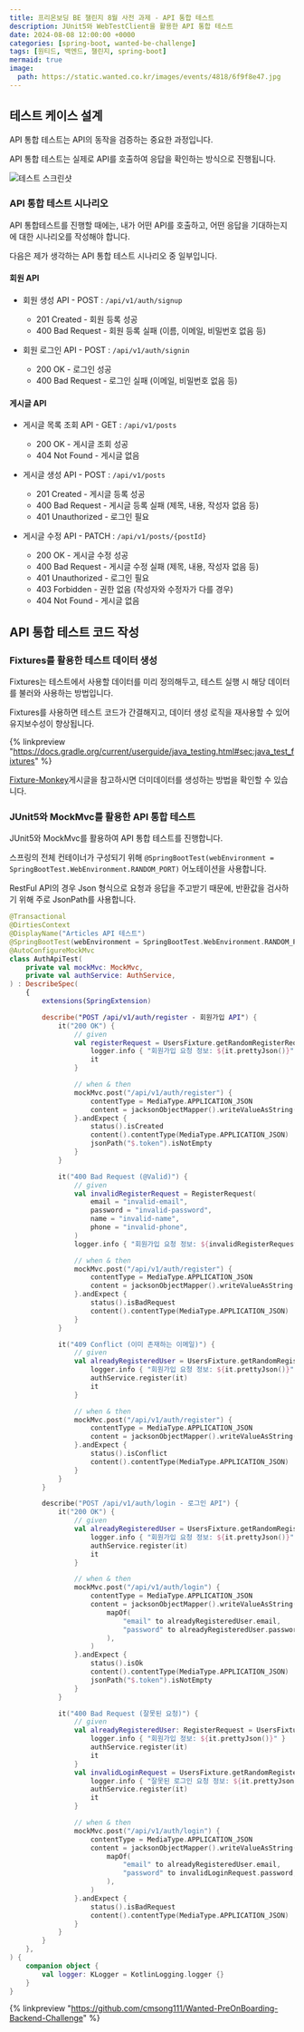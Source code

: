 ```yaml
---
title: 프리온보딩 BE 챌린지 8월 사전 과제 - API 통합 테스트
description: JUnit5와 WebTestClient을 활용한 API 통합 테스트
date: 2024-08-08 12:00:00 +0000
categories: [spring-boot, wanted-be-challenge]
tags: [원티드, 백엔드, 챌린지, spring-boot]
mermaid: true
image:
  path: https://static.wanted.co.kr/images/events/4818/6f9f8e47.jpg
---
```


## 테스트 케이스 설계
API 통합 테스트는 API의 동작을 검증하는 중요한 과정입니다.

API 통합 테스트는 실제로 API를 호출하여 응답을 확인하는 방식으로 진행됩니다. 
 
![테스트 스크린샷](/assets//images/2024-08-08/screenshot-1.png)

### API 통합 테스트 시나리오

API 통합테스트를 진행할 때에는, 내가 어떤 API를 호출하고, 어떤 응답을 기대하는지에 대한 시나리오를 작성해야 합니다.

다음은 제가 생각하는 API 통합 테스트 시나리오 중 일부입니다.

#### 회원 API
- 회원 생성 API - POST : `/api/v1/auth/signup`
  - 201 Created - 회원 등록 성공
  - 400 Bad Request - 회원 등록 실패 (이름, 이메일, 비밀번호 없음 등)

- 회원 로그인 API - POST : `/api/v1/auth/signin`
  - 200 OK - 로그인 성공
  - 400 Bad Request - 로그인 실패 (이메일, 비밀번호 없음 등)

#### 게시글 API 
- 게시글 목록 조회 API - GET : `/api/v1/posts`
  - 200 OK - 게시글 조회 성공
  - 404 Not Found - 게시글 없음

- 게시글 생성 API - POST : `/api/v1/posts`
  - 201 Created - 게시글 등록 성공
  - 400 Bad Request - 게시글 등록 실패 (제목, 내용, 작성자 없음 등)
  - 401 Unauthorized - 로그인 필요

- 게시글 수정 API - PATCH : `/api/v1/posts/{postId}`
  - 200 OK - 게시글 수정 성공
  - 400 Bad Request - 게시글 수정 실패 (제목, 내용, 작성자 없음 등)
  - 401 Unauthorized - 로그인 필요
  - 403 Forbidden - 권한 없음 (작성자와 수정자가 다를 경우)
  - 404 Not Found - 게시글 없음

## API 통합 테스트 코드 작성

### Fixtures를 활용한 테스트 데이터 생성
Fixtures는 테스트에서 사용할 데이터를 미리 정의해두고, 테스트 실행 시 해당 데이터를 불러와 사용하는 방법입니다.

Fixtures를 사용하면 테스트 코드가 간결해지고, 데이터 생성 로직을 재사용할 수 있어 유지보수성이 향상됩니다.

{% linkpreview "https://docs.gradle.org/current/userguide/java_testing.html#sec:java_test_fixtures" %}

[Fixture-Monkey](/posts/fixture-monkey/)게시글을 참고하시면 더미데이터를 생성하는 방법을 확인할 수 있습니다.

### JUnit5와 MockMvc를 활용한 API 통합 테스트

JUnit5와 MockMvc를 활용하여 API 통합 테스트를 진행합니다.

스프링의 전체 컨테이너가 구성되기 위해 `@SpringBootTest(webEnvironment = SpringBootTest.WebEnvironment.RANDOM_PORT)` 어노테이션을 사용합니다.

RestFul API의 경우 Json 형식으로 요청과 응답을 주고받기 때문에, 반환값을 검사하기 위해 주로 JsonPath를 사용합니다.


```kotlin
@Transactional
@DirtiesContext
@DisplayName("Articles API 테스트")
@SpringBootTest(webEnvironment = SpringBootTest.WebEnvironment.RANDOM_PORT)
@AutoConfigureMockMvc
class AuthApiTest(
    private val mockMvc: MockMvc,
    private val authService: AuthService,
) : DescribeSpec(
    {
        extensions(SpringExtension)

        describe("POST /api/v1/auth/register - 회원가입 API") {
            it("200 OK") {
                // given
                val registerRequest = UsersFixture.getRandomRegisterRequest().let {
                    logger.info { "회원가입 요청 정보: ${it.prettyJson()}" }
                    it
                }

                // when & then
                mockMvc.post("/api/v1/auth/register") {
                    contentType = MediaType.APPLICATION_JSON
                    content = jacksonObjectMapper().writeValueAsString(registerRequest)
                }.andExpect {
                    status().isCreated
                    content().contentType(MediaType.APPLICATION_JSON)
                    jsonPath("$.token").isNotEmpty
                }
            }

            it("400 Bad Request (@Valid)") {
                // given
                val invalidRegisterRequest = RegisterRequest(
                    email = "invalid-email",
                    password = "invalid-password",
                    name = "invalid-name",
                    phone = "invalid-phone",
                )
                logger.info { "회원가입 요청 정보: ${invalidRegisterRequest.prettyJson()}" }

                // when & then
                mockMvc.post("/api/v1/auth/register") {
                    contentType = MediaType.APPLICATION_JSON
                    content = jacksonObjectMapper().writeValueAsString(invalidRegisterRequest)
                }.andExpect {
                    status().isBadRequest
                    content().contentType(MediaType.APPLICATION_JSON)
                }
            }

            it("409 Conflict (이미 존재하는 이메일)") {
                // given
                val alreadyRegisteredUser = UsersFixture.getRandomRegisterRequest().let {
                    logger.info { "회원가입 요청 정보: ${it.prettyJson()}" }
                    authService.register(it)
                    it
                }

                // when & then
                mockMvc.post("/api/v1/auth/register") {
                    contentType = MediaType.APPLICATION_JSON
                    content = jacksonObjectMapper().writeValueAsString(alreadyRegisteredUser)
                }.andExpect {
                    status().isConflict
                    content().contentType(MediaType.APPLICATION_JSON)
                }
            }
        }

        describe("POST /api/v1/auth/login - 로그인 API") {
            it("200 OK") {
                // given
                val alreadyRegisteredUser = UsersFixture.getRandomRegisterRequest().let {
                    logger.info { "회원가입 요청 정보: ${it.prettyJson()}" }
                    authService.register(it)
                    it
                }

                // when & then
                mockMvc.post("/api/v1/auth/login") {
                    contentType = MediaType.APPLICATION_JSON
                    content = jacksonObjectMapper().writeValueAsString(
                        mapOf(
                            "email" to alreadyRegisteredUser.email,
                            "password" to alreadyRegisteredUser.password,
                        ),
                    )
                }.andExpect {
                    status().isOk
                    content().contentType(MediaType.APPLICATION_JSON)
                    jsonPath("$.token").isNotEmpty
                }
            }

            it("400 Bad Request (잘못된 요청)") {
                // given
                val alreadyRegisteredUser: RegisterRequest = UsersFixture.getRandomRegisterRequest().let {
                    logger.info { "회원가입 정보: ${it.prettyJson()}" }
                    authService.register(it)
                    it
                }
                val invalidLoginRequest = UsersFixture.getRandomRegisterRequest().let {
                    logger.info { "잘못된 로그인 요청 정보: ${it.prettyJson()}" }
                    authService.register(it)
                    it
                }

                // when & then
                mockMvc.post("/api/v1/auth/login") {
                    contentType = MediaType.APPLICATION_JSON
                    content = jacksonObjectMapper().writeValueAsString(
                        mapOf(
                            "email" to alreadyRegisteredUser.email,
                            "password" to invalidLoginRequest.password,
                        ),
                    )
                }.andExpect {
                    status().isBadRequest
                    content().contentType(MediaType.APPLICATION_JSON)
                }
            }
        }
    },
) {
    companion object {
        val logger: KLogger = KotlinLogging.logger {}
    }
}
```

{% linkpreview "https://github.com/cmsong111/Wanted-PreOnBoarding-Backend-Challenge" %}
